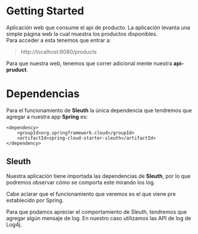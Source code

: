 # Getting Started

Aplicación web que consume el api de producto. La aplicación levanta una simple página web la cual muestra los productos disponibles.  
Para acceder a esta tenemos que entrar a: 

> http://localhost:8080/products

Para que nuestra web, tenemos que correr adicional mente nuestra **api-pruduct**.

# Dependencias

Para el funcionamiento de **Sleuth** la única dependencia que tendremos que agregar a nuestra app **Spring** es:

    <dependency>
        <groupId>org.springframework.cloud</groupId>
        <artifactId>spring-cloud-starter-sleuth</artifactId>
    </dependency>

## Sleuth

Nuestra aplicación tiene importada las dependencias de **Sleuth**, por lo que podremos observar cómo se comporta este mirando los log.

Cabe aclarar que el funcionamiento que veremos es el que viene pre establecido por Spring.

Para que podamos apreciar el comportamiento de Sleuth, tendremos que agregar algún mensaje de log. En nuestro caso utilizamos las API de log de Log4j.